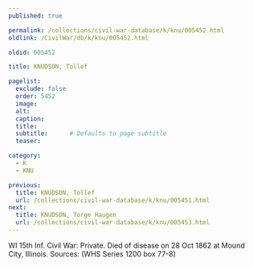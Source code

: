 ```yaml
---
published: true

permalink: /collections/civil-war-database/k/knu/005452.html
oldlink: /CivilWar/db/k/knu/005452.html

oldid: 005452

title: KNUDSON, Tollef

pagelist:
  exclude: false
  order: 5452
  image: 
  alt:
  caption:
  title:
  subtitle:      # Defaults to page subtitle
  teaser:

category: 
  - K 
  - KNU

previous:
  title: KNUDSON, Tollef
  url: /collections/civil-war-database/k/knu/005451.html  
next:
  title: KNUDSON, Torge Haugen
  url: /collections/civil-war-database/k/knu/005453.html   
---
```

WI 15th Inf. Civil War: Private. Died of disease on 28 Oct 1862 at Mound City, Illinois. Sources: (WHS Series 1200 box 77-8)